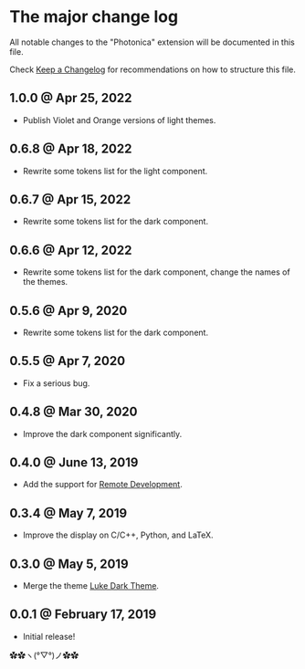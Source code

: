 # The major change log

All notable changes to the "Photonica" extension will be documented in this file.

Check [Keep a Changelog](http://keepachangelog.com/) for recommendations on how to structure this file.

## 1.0.0 @ Apr 25, 2022

* Publish Violet and Orange versions of light themes.

## 0.6.8 @ Apr 18, 2022

* Rewrite some tokens list for the light component.

## 0.6.7 @ Apr 15, 2022

* Rewrite some tokens list for the dark component.

## 0.6.6 @ Apr 12, 2022

* Rewrite some tokens list for the dark component, change the names of the themes.

## 0.5.6 @ Apr 9, 2020

* Rewrite some tokens list for the dark component.

## 0.5.5 @ Apr 7, 2020

* Fix a serious bug.

## 0.4.8 @ Mar 30, 2020

* Improve the dark component significantly.

## 0.4.0 @ June 13, 2019

* Add the support for [Remote Development](https://marketplace.visualstudio.com/items?itemName=ms-vscode-remote.vscode-remote-extensionpack).  

## 0.3.4 @ May 7, 2019

* Improve the display on C/C++, Python, and LaTeX.

## 0.3.0 @ May 5, 2019

* Merge the theme [Luke Dark Theme](https://marketplace.visualstudio.com/items?itemName=ConAntares.luke-dark-theme).  

## 0.0.1 @ February 17, 2019

* Initial release!

✿✿ヽ(°▽°)ノ✿✿
